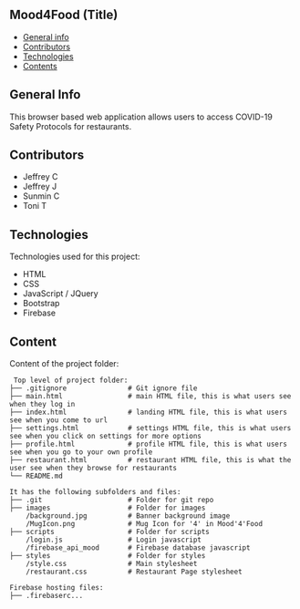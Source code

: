 ## Mood4Food (Title)

* [General info](#general-info)
* [Contributors](#contributors)
* [Technologies](#technologies)
* [Contents](#content)

## General Info
This browser based web application allows users to access COVID-19 Safety Protocols for restaurants.

## Contributors
* Jeffrey C
* Jeffrey J
* Sunmin C
* Toni T

## Technologies
Technologies used for this project:
* HTML
* CSS
* JavaScript / JQuery
* Bootstrap 
* Firebase
	
## Content
Content of the project folder:

```
 Top level of project folder: 
├── .gitignore               # Git ignore file
├── main.html                # main HTML file, this is what users see when they log in
├── index.html               # landing HTML file, this is what users see when you come to url
├── settings.html            # settings HTML file, this is what users see when you click on settings for more options
├── profile.html             # profile HTML file, this is what users see when you go to your own profile
├── restaurant.html          # restaurant HTML file, this is what the user see when they browse for restaurants
└── README.md

It has the following subfolders and files:
├── .git                     # Folder for git repo
├── images                   # Folder for images
    /background.jpg          # Banner background image
    /MugIcon.png             # Mug Icon for '4' in Mood'4'Food
├── scripts                  # Folder for scripts
    /login.js                # Login javascript
    /firebase_api_mood       # Firebase database javascript
├── styles                   # Folder for styles
    /style.css               # Main stylesheet
    /restaurant.css          # Restaurant Page stylesheet

Firebase hosting files: 
├── .firebaserc...